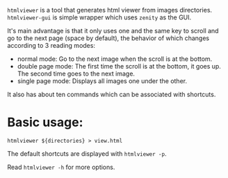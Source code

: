 `htmlviewer` is a tool that generates html viewer from images directories. `htmlviewer-gui` is simple wrapper which uses `zenity` as the GUI.

It's main advantage is that it only uses one and the same key to scroll and go to the next page (space by default), the behavior of which changes according to 3 reading modes:

- normal mode: Go to the next image when the scroll is at the bottom.
- double page mode: The first time the scroll is at the bottom, it goes up. The second time goes to the next image.
- single page mode: Displays all images one under the other.

It also has about ten commands which can be associated with shortcuts.

# Basic usage:

```
htmlviewer ${directories} > view.html
```

The default shortcuts are displayed with `htmlviewer -p`.

Read `htmlviewer -h` for more options.
